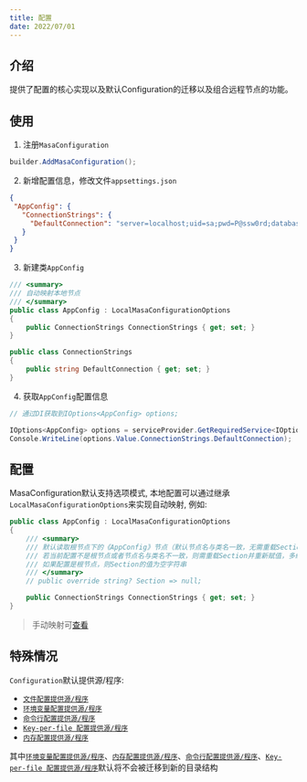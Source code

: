 ```yaml
---
title: 配置
date: 2022/07/01
---
```


## 介绍

提供了配置的核心实现以及默认Configuration的迁移以及组合远程节点的功能。

## 使用

1. 注册`MasaConfiguration`

``` C#
builder.AddMasaConfiguration();
```

2. 新增配置信息，修改文件`appsettings.json`

 ``` json
{
  "AppConfig": {
    "ConnectionStrings": {
      "DefaultConnection": "server=localhost;uid=sa;pwd=P@ssw0rd;database=identity"
    }
  }
}
```

3. 新建类`AppConfig`

``` C#
/// <summary>
/// 自动映射本地节点
/// </summary>
public class AppConfig : LocalMasaConfigurationOptions
{
    public ConnectionStrings ConnectionStrings { get; set; }
}

public class ConnectionStrings
{
    public string DefaultConnection { get; set; }
}
```

4. 获取`AppConfig`配置信息

``` C#
// 通过DI获取到IOptions<AppConfig> options;

IOptions<AppConfig> options = serviceProvider.GetRequiredService<IOptions<AppConfig>>(); 
Console.WriteLine(options.Value.ConnectionStrings.DefaultConnection);
```

## 配置

MasaConfiguration默认支持选项模式, 本地配置可以通过继承`LocalMasaConfigurationOptions`来实现自动映射, 例如:

``` C#
public class AppConfig : LocalMasaConfigurationOptions
{
    /// <summary>
    /// 默认读取根节点下的《AppConfig》节点（默认节点名与类名一致，无需重载Section）
    /// 若当前配置不是根节点或者节点名与类名不一致，则需重载Section并重新赋值，多级节点以:分割
    /// 如果配置是根节点，则Section的值为空字符串
    /// </summary>
    // public override string? Section => null;

    public ConnectionStrings ConnectionStrings { get; set; }
}
```

> 手动映射可[查看](../../building-blocks/configuration/index.md#手动映射)

## 特殊情况

`Configuration`默认提供源/程序:

* [`文件配置提供源/程序`](https://learn.microsoft.com/zh-cn/dotnet/core/extensions/configuration-providers#file-configuration-provider)
* [`环境变量配置提供源/程序`](https://learn.microsoft.com/zh-cn/dotnet/core/extensions/configuration-providers#environment-variable-configuration-provider)
* [`命令行配置提供源/程序`](https://learn.microsoft.com/zh-cn/dotnet/core/extensions/configuration-providers#command-line-configuration-provider)
* [`Key-per-file 配置提供源/程序`](https://learn.microsoft.com/zh-cn/dotnet/core/extensions/configuration-providers#key-per-file-configuration-provider)
* [`内存配置提供源/程序`](https://learn.microsoft.com/zh-cn/dotnet/core/extensions/configuration-providers#memory-configuration-provider)

其中[`环境变量配置提供源/程序`](https://learn.microsoft.com/zh-cn/dotnet/core/extensions/configuration-providers#environment-variable-configuration-provider)、[`内存配置提供源/程序`](https://learn.microsoft.com/zh-cn/dotnet/core/extensions/configuration-providers#memory-configuration-provider)、[`命令行配置提供源/程序`](https://learn.microsoft.com/zh-cn/dotnet/core/extensions/configuration-providers#command-line-configuration-provider)、[`Key-per-file 配置提供源/程序`](https://learn.microsoft.com/zh-cn/dotnet/core/extensions/configuration-providers#key-per-file-configuration-provider)默认将不会被迁移到新的目录结构